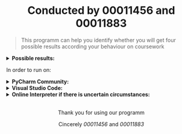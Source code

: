 <h1 align="center">Conducted by <b>00011456</b> and <b>00011883</b></h1>

> This programm can help you identify whether you will get four possible results
> according your behaviour on coursework

<details>
<summary> <b>Possible results:</b> </summary>
  
  1. Full mark
  2. Minus 10 marks from overall, but not below 40
  3. Deferral reassesment
  4. Mark = 0

</details>

<p>In order to run on:</p>
<details>
<summary> <b>PyCharm Community:</b> </summary>
  
  Create a project and use the following shortcut

> Shift + F10

</details>

<details>
  <summary> <b>Visual Studio Code:</b> </summary>

Open integrated terminal and type

> py main.py

or

Use Run Code button in the text editor title menu

</details>
    
<details>
  <summary> <b>Online Interpreter if there is uncertain circumstances:</b> </summary>

Open the following link on your browser
https://replit.com/languages/python3

Copy and paste the code in main.py to Replit's IDE and use Run button

</details>

<br />
<p align="center">Thank you for using our programm</p>
<p align="center">Cincerely <em>00011456</em> and <em>00011883</em></p>
